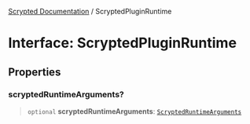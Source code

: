 [Scrypted Documentation](../globals.md) / ScryptedPluginRuntime

# Interface: ScryptedPluginRuntime

## Properties

### scryptedRuntimeArguments?

> `optional` **scryptedRuntimeArguments**: [`ScryptedRuntimeArguments`](ScryptedRuntimeArguments.md)
